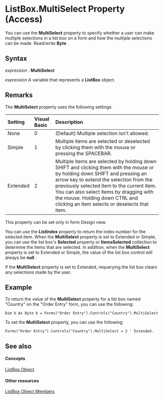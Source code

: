 
# ListBox.MultiSelect Property (Access)

You can use the  **MultiSelect** property to specify whether a user can make multiple selections in a list box on a form and how the multiple selections can be made. Read/write **Byte** .


## Syntax

 _expression_ . **MultiSelect**

 _expression_ A variable that represents a **ListBox** object.


## Remarks

The  **MultiSelect** property uses the following settings.



|**Setting**|**Visual Basic**|**Description**|
|:-----|:-----|:-----|
|None|0|(Default) Multiple selection isn't allowed.|
|Simple|1|Multiple items are selected or deselected by clicking them with the mouse or pressing the SPACEBAR.|
|Extended|2|Multiple items are selected by holding down SHIFT and clicking them with the mouse or by holding down SHIFT and pressing an arrow key to extend the selection from the previously selected item to the current item. You can also select items by dragging with the mouse. Holding down CTRL and clicking an item selects or deselects that item.|
This property can be set only in form Design view.

You can use the  **ListIndex** property to return the index number for the selected item. When the **MultiSelect** property is set to Extended or Simple, you can use the list box's **Selected** property or **ItemsSelected** collection to determine the items that are selected. In addition, when the **MultiSelect** property is set to Extended or Simple, the value of the list box control will always be **null** .

If the  **MultiSelect** property is set to Extended, requerying the list box clears any selections made by the user.


## Example

To return the value of the  **MultiSelect** property for a list box named "Country" on the "Order Entry" form, you can use the following:


```
Dim b As Byte b = Forms("Order Entry").Controls("Country").MultiSelect
```

To set the  **MultiSelect** property, you can use the following:




```
Forms("Order Entry").Controls("Country").MultiSelect = 2 ' Extended.
```


## See also


#### Concepts


[ListBox Object](6bc00755-34e7-4fc2-8e72-40dae2010dd8.md)
#### Other resources


[ListBox Object Members](d87ad51b-9a46-21f3-f6d6-ef98ea8aaf6d.md)
